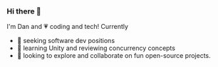 ### Hi there 👋

I'm Dan and 💗  coding and tech! Currently

- 🔭 seeking software dev positions
- 🌱 learning Unity and reviewing concurrency concepts
- 👯 looking to explore and collaborate on fun open-source projects.

<!--
**dantan123/dantan123** is a ✨ _special_ ✨ repository because its `README.md` (this file) appears on your GitHub profile.

Here are some ideas to get you started:
- 🤔 I’m looking for help with ...
- 💬 Ask me about ...
- 📫 How to reach me: ...
- 😄 Pronouns: ...
- ⚡ Fun fact: hitchhiked in the uk!
-->
